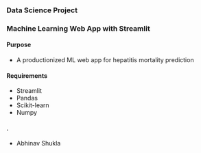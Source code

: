 ### Data Science Project
### Machine Learning Web App with Streamlit

#### Purpose
+ A productionized ML web app for hepatitis mortality prediction


#### Requirements
+ Streamlit
+ Pandas
+ Scikit-learn
+ Numpy






#### .
+ Abhinav Shukla
